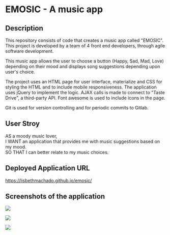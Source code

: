 # EMOSIC - A music app


## Description 

This repository consists of code that creates a music app called "EMOSIC". This project is developed by a team of 4 front end developers, through agile software development.

This music app allows the user to choose a button (Happy, Sad, Mad, Love) depending on their mood and displays song suggestions depending upon user's choice.

The project uses an HTML page for user interface, materialize and CSS for styling the HTML and to include mobile responsiveness. The application uses jQuery to implement the logic. AJAX calls is made to connect to "Taste Drive", a third-party API. Font awesome is used to include icons in the page.

Git is used for version controlling and for periodic commits to Gitlab.


## User Stroy
AS a moody music lover,<br>
I WANT an application that provides me with music suggestions based on my mood.<br>
SO THAT I can better relate to my music choices.<br>


## Deployed Application URL
https://lisbethmachado.github.io/emosic/


## Screenshots of the application
<img src="assets/images/initialPage.png"><br>

<img src="assets/images/happy.png"><br>

<img src="assets/images/mad.png">
